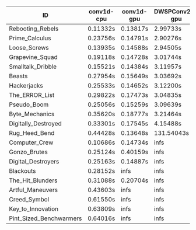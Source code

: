 |ID|conv1d-cpu|conv1d-gpu|DWSPConv2D-gpu|gemm-gpu|avg|
|-|-|-|-|-|-|
|Rebooting_Rebels|0.11332s|0.13817s|2.99733s|1.76116s|1.25250s|
|Prime_Calculus|0.23756s|0.14791s|2.90276s|1.73755s|1.25644s|
|Loose_Screws|0.13935s|0.14588s|2.94505s|1.88301s|1.27832s|
|Grapevine_Squad|0.19118s|0.14728s|3.01744s|1.81843s|1.29358s|
|Smalltalk_Dribble|0.15521s|0.14384s|3.11957s|1.94884s|1.34186s|
|Beasts|0.27954s|0.15649s|3.03692s|1.99541s|1.36709s|
|Hackerjacks|0.25533s|0.14652s|3.12200s|1.96379s|1.37191s|
|The_ERROR_List|0.29822s|0.17473s|3.04835s|1.98970s|1.37775s|
|Pseudo_Boom|0.25056s|0.15259s|3.09639s|2.02296s|1.38062s|
|Byte_Mechanics|0.35620s|0.18777s|3.21464s|2.00222s|1.44021s|
|Digitally_Destroyed|0.33301s|0.17545s|4.15488s|2.49361s|1.78924s|
|Rug_Heed_Bend|0.44428s|0.13648s|131.54043s|4.51291s|34.15852s|
|Computer_Crew|0.10686s|0.14734s|infs|4.53576s|infs|
|Gonzo_Brutes|0.25124s|0.40159s|infs|4.57492s|infs|
|Digital_Destroyers|0.25163s|0.14887s|infs|2.02306s|infs|
|Blackouts|0.28152s|infs|infs|1.85429s|infs|
|The_Hit_Blunders|0.31088s|0.20704s|infs|1.99114s|infs|
|Artful_Maneuvers|0.43603s|infs|infs|4.67491s|infs|
|Creed_Symbol|0.61550s|infs|infs|4.62252s|infs|
|Key_to_Innovation|0.63809s|infs|infs|4.61577s|infs|
|Pint_Sized_Benchwarmers|0.64016s|infs|infs|4.64729s|infs|
